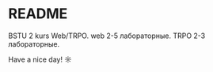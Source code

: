 # README
BSTU
2 kurs
Web/TRPO.
web 2-5 лабораторные. 
TRPO 2-3 лабораторные.

Have a nice day! ☼



